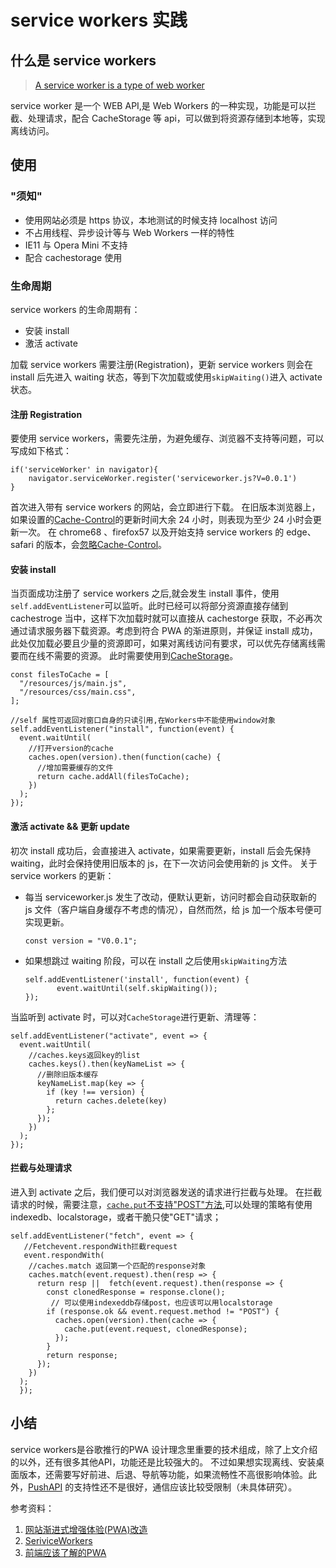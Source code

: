 # service workers 实践

## 什么是 service workers

> [A service worker is a type of web worker](https://w3c.github.io/ServiceWorker/#service-worker-concept)

service worker 是一个 WEB API,是 Web Workers 的一种实现，功能是可以拦截、处理请求，配合 CacheStorage 等 api，可以做到将资源存储到本地等，实现离线访问。

## 使用

### "须知"

- 使用网站必须是 https 协议，本地测试的时候支持 localhost 访问
- 不占用线程、异步设计等与 Web Workers 一样的特性
- IE11 与 Opera Mini 不支持
- 配合 cachestorage 使用

### 生命周期

service workers 的生命周期有：

- 安装 install
- 激活 activate

加载 service workers 需要注册(Registration)，更新 service workers 则会在 install 后先进入 waiting 状态，等到下次加载或使用`skipWaiting()`进入 activate 状态。

#### 注册 Registration

要使用 service workers，需要先注册，为避免缓存、浏览器不支持等问题，可以写成如下格式：

```
if('serviceWorker' in navigator){
    navigator.serviceWorker.register('serviceworker.js?V=0.0.1')
}
```

首次进入带有 service workers 的网站，会立即进行下载。
在旧版本浏览器上，如果设置的[Cache-Control](https://www.w3.org/Protocols/rfc2616/rfc2616-sec14.html#sec14.9)的更新时间大余 24 小时，则表现为至少 24 小时会更新一次。
在 chrome68 、firefox57 以及开始支持 service workers 的 edge、safari 的版本，会[忽略Cache-Control](https://stackoverflow.com/questions/38843970/service-worker-javascript-update-frequency-every-24-hours)。

#### 安装 install

当页面成功注册了 service workers 之后,就会发生 install 事件，使用`self.addEventListener`可以监听。此时已经可以将部分资源直接存储到 cachestroge 当中，这样下次加载时就可以直接从 cachestorge 获取，不必再次通过请求服务器下载资源。考虑到符合 PWA 的渐进原则，并保证 install 成功，此处仅加载必要且少量的资源即可，如果对离线访问有要求，可以优先存储离线需要而在线不需要的资源。
此时需要使用到[CacheStorage](https://developer.mozilla.org/zh-CN/docs/Web/API/CacheStorage)。

```
const filesToCache = [
  "/resources/js/main.js",
  "/resources/css/main.css",
];

//self 属性可返回对窗口自身的只读引用,在Workers中不能使用window对象
self.addEventListener("install", function(event) {
  event.waitUntil(
    //打开version的cache
    caches.open(version).then(function(cache) {
      //增加需要缓存的文件
      return cache.addAll(filesToCache);
    })
  );
});
```

#### 激活 activate && 更新 update

初次 install 成功后，会直接进入 activate，如果需要更新，install 后会先保持 waiting，此时会保持使用旧版本的 js，在下一次访问会使用新的 js 文件。
关于 service workers 的更新：

- 每当 serviceworker.js 发生了改动，便默认更新，访问时都会自动获取新的 js 文件（客户端自身缓存不考虑的情况），自然而然，给 js 加一个版本号便可实现更新。
  ```
  const version = "V0.0.1";
  ```
- 如果想跳过 waiting 阶段，可以在 install 之后使用`skipWaiting`方法
  ```
  self.addEventListener('install', function(event) {
         event.waitUntil(self.skipWaiting());
  });
  ```

当监听到 activate 时，可以对`CacheStorage`进行更新、清理等：

```
self.addEventListener("activate", event => {
  event.waitUntil(
    //caches.keys返回key的list
    caches.keys().then(keyNameList => {
      //删除旧版本缓存
      keyNameList.map(key => {
        if (key !== version) {
          return caches.delete(key)
        };
      });
    })
  );
});
```

#### 拦截与处理请求

进入到 activate 之后，我们便可以对浏览器发送的请求进行拦截与处理。
在拦截请求的时候，需要注意，[`cache.put`不支持"POST"方法](https://w3c.github.io/ServiceWorker/#cache-put),可以处理的策略有使用indexedb、localstorage，或者干脆只使"GET"请求；

```
self.addEventListener("fetch", event => {
   //Fetchevent.respondWith拦截request
   event.respondWith(
    //caches.match 返回第一个匹配的response对象
    caches.match(event.request).then(resp => {
      return resp ||  fetch(event.request).then(response => {
        const clonedResponse = response.clone();
         // 可以使用indexeddb存储post，也应该可以用localstorage
        if (response.ok && event.request.method != "POST") {
          caches.open(version).then(cache => {
            cache.put(event.request, clonedResponse);
          });
        }
        return response;
      });
    })
  );
  });
```

## 小结
service workers是谷歌推行的PWA 设计理念里重要的技术组成，除了上文介绍的以外，还有很多其他API，功能还是比较强大的。
不过如果想实现离线、安装桌面版本，还需要写好前进、后退、导航等功能，如果流畅性不高很影响体验。此外，[PushAPI](https://caniuse.com/#search=push) 的支持性还不是很好，通信应该比较受限制（未具体研究）。


参考资料：
1. [网站渐进式增强体验(PWA)改造](https://lzw.me/a/pwa-service-worker.html)
1. [SeriviceWorkers](https://w3c.github.io/ServiceWorker)
1. [前端应该了解的PWA](https://juejin.im/post/5af2fd776fb9a07a9c04372f?utm_medium=hao.caibaojian.com&utm_source=hao.caibaojian.com)